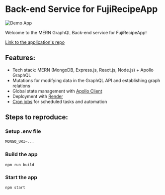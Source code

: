 # Back-end Service for FujiRecipeApp

![Demo App](https://i.ibb.co/DC0828r/Screenshot-20241111-153329-Fuji-Recipe-App.jpg)

Welcome to the MERN GraphQL Back-end service for FujiRecipeApp!

[Link to the application's repo](https://github.com/alvinle2901/fuji-recipe-react-native)

## Features:

-   Tech stack: MERN (MongoDB, Express.js, React.js, Node.js) + Apollo GraphQL
-   Mutations for modifying data in the GraphQL API and establishing graph relations
-   Global state management with [Apollo Client](https://www.apollographql.com/docs/react)
-   Deployment with [Render](https://render.com/)
-   [Cron jobs](https://www.npmjs.com/package/cron) for scheduled tasks and automation

## Steps to reproduce:

### Setup .env file

```js
MONGO_URI=...
```

### Build the app

```shell
npm run build
```

### Start the app

```shell
npm start
```